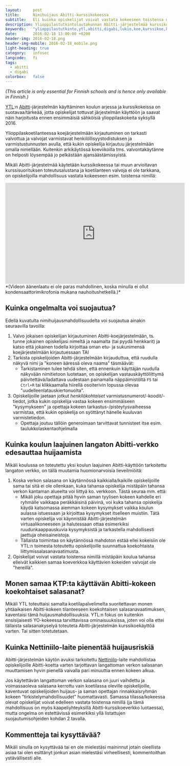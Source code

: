 ```yaml
---
layout:     post
title:      Nimihuijaus Abitti-kurssikokeessa
subtitle:   Eli kuinka opiskelijat voivat vastata kokeeseen toistensa nimillä
description: Ylioppilastutkintolautakunnan Abitti-järjestelmää kurssikokeissa käytettäessä opiskelijat voivat melko pienellä vaivalla uskottavasti vastata kokeeseen toistensa nimillä ellei kokeen valvoja ole tarkkana.
keywords:   "ylioppilastutkinto,ytl,abitti,digabi,lukio,koe,kurssikoe,koeviikko,yo-koe,ylioppilaskoe,huijaus,lunttaus,koeviikko,yläkoulu,yläaste"
date:       2016-02-18 13:00:00 +0200
header-img: 2016-02-18.png
header-img-mobile: 2016-02-18_mobile.png
light-heading: true
category:   infosec
langcode:   fi
tags:
  - abitti
  - digabi
colorbox:   false
---
```


*(This article is only essential for Finnish schools and is hence only available in Finnish.)*

[YTL](http://ylioppilastutkinto.fi):n [Abitti](https://www.abitti.fi)-järjestelmän käyttäminen koulun arjessa ja kurssikokeissa on suotavaa/tärkeää, jotta opiskelijat tottuvat järjestelmän käyttöön ja saavat näin harjoitusta ennen ensimmäisiä sähköisiä ylioppilaskokeita syksyllä 2016.

Ylioppilaskoetilanteessa koejärjestelmään kirjautuminen on tarkasti valvottua ja valvojat varmistavat henkilöllisyystodistuksen ja varmistustunnusten avulla, että kukin opiskelija kirjautuu järjestelmään omalla nimellään. Kuitenkin arkikäytössä koeviikoilla tms. valvontakäytänne on helposti löysempää jo pelkästään ajansäästämissyistä.

Mikäli Abitti-järjestelmää käytetään kurssikokeessa tai muun arvioitavan kurssisuorituksen toteutusalustana ja koetilanteen valvoja ei ole tarkkana, on opiskelijoilla mahdollisuus vastata kokeeseen esim. toistensa nimillä:

<iframe width="560" height="315" src="https://www.youtube.com/embed/iGbf1TdIa8w" frameborder="0" allowfullscreen></iframe>
*(Videon äänenlaatu ei ole paras mahdollinen, koska minulla ei ollut kondensaattorimikrofonia mukana nauhoitushetkellä.)*

## Kuinka ongelmalta voi suojautua?

Edellä kuvatulta nimihuijausmahdollisuudelta voi suojautua ainakin seuraavilla tavoilla:

1. Valvo jokaisen opiskelijan kirjautuminen Abitti-koejärjestelmään, ts. tunne jokainen opiskelijasi nimeltä ja naamalta (tai pyydä henkkarit) ja katso että jokainen todella kirjoittaa oman etu- ja sukunimensä koejärjestelmään kirjautuessaan TAI
2. Tarkista opiskelijoiden Abitti-järjestelmään kirjauduttua, että ruudulla näkyvä nimi ja "koneen ääressä oleva naama" täsmäävät:
	- Tarkistaminen tulee tehdä siten, että ennenkuin käyttäjän ruudulla näkyvään nimitietoon luotetaan, on opiskelijan vastauskäyttöliittymä päivitettävä/ladattava uudestaan painamalla näppäimistöltä `F5` tai `Ctrl+R` tai klikkaamalla hiirellä osoiterivin lopussa olevaa "uudelleenlatauskiertonuolta".
3. Opiskelijoille jaetaan jotkut *henkilökohtaiset* varmistusnumerot/-koodit/-tiedot, jotka kukin opiskelija vastaa kokeen ensimmäiseen "kysymykseen" ja opettaja kokeen tarkastus-/pisteytysvaiheessa varmistaa, että kukin opiskelija on syöttänyt hänelle kuuluvan varmistetiedon.
	- Opettaja joutuu tällöin generoimaan tarvittavat tunnisteet itse esim. taulukkolaskentaohjelmalla

## Kuinka koulun laajuinen langaton Abitti-verkko edesauttaa huijaamista

Mikäli koulussa on toteutettu yksi koulun laajuinen Abitti-käyttöön tarkoitettu langaton verkko, on tällä muutamia huomionarvoisia lieveilmiöitä:

1. Koska verkon salasana on käytännössä kaikkialla/kaikille opiskelijoille sama tai sitä ei ole ollenkaan, kuka tahansa opiskelija mistäpäin tahansa verkon kantaman alueelta voi liittyä ko. verkkoon. Tästä seuraa mm. että:
	- Mikäli joku opettaja pitää hyvin saman tyylisen kokeen kahdelle eri ryhmälle vaikkapa peräkkäisinä päivinä, voi kuka tahansa opiskelija käydä katsomassa aiemman kokeen kysymykset vaikka koulun aulassa istuessaan ja kirjoittaa kysymykset itselleen muistiin. Tätä varten opiskelija voi käynnistää Abitti-järjestelmän virtuaalikoneeseen ja halutessaan ottaa esimerkiksi ruudunkaappauskuvia kysymyksistä ja tarkastella mahdollisesti jaettuja oheisaineistoja.
	- Tällaista toimintaa on käytännössä mahdoton estää ellei kokeisiin ole YTL:n toimesta toteutettu opiskelijoille suunnattua koekohtaista liittymissalasanavaatimusta.
2. Opiskelijat voivat vastata toistensa nimillä mistäpäin koulua tahansa elleivät kaikkien samaa koeverkkoa käyttävien kokeiden valvojat ole "hereillä".

## Monen samaa KTP:ta käyttävän Abitti-kokeen koekohtaiset salasanat?

Mikäli YTL toteuttaisi samalta koetilapalvelimelta suoritettavan monen yhtäaikaisen Abitti-kokeen tilanteeseen koekohtaisen salasanavaatimuksen, kaventaisi tämä huijausmahdollisuuksia. YTL:n fokus on kuitenkin ensisijaisesti YO-kokeessa tarvittavissa ominaisuuksissa, joten voi olla ettei tällaista salasanakyselyä toteuteta Abitti-järjestelmän kurssikoekäyttöä varten. Tai sitten totetutetaan.

## Kuinka Nettiniilo-laite pienentää huijausriskiä

Abitti-järjestelmän käytön avuksi tarkoitettu [Nettiniilo](https://nettiniilo.fi)-laite mahdollistaa opiskelijoille Abitti-koetta varten tarjottavan langattoman verkon salasanan muuttamisen hyvin pienellä vaivalla pari minuuttia ennen kokeen alkua.

Jos käytettävän langattoman verkon salasana on juuri vaihdettu ja voimassaoleva salasana kerrottu vain koetilassa oleville opiskelijoille, kaventuvat opiskelijoiden huijaus- ja saman opettajan rinnakkaisryhmän kokeen "tirkistelymahdollisuudet" huomattavasti. Samassa tilassa/kokeessa olevat opiskelijat voivat edelleen vastata toistensa nimillä (ja tämä mahdollisuus on myös kaapeliyhteyksillä Abitti-kurssikoeverkko luotaessa), mutta ongelma on estettävissä esimerkiksi yllä listattujen suojautumisohjeiden kohdan 2 tavalla.

## Kommentteja tai kysyttävää?

Mikäli sinulla on kysyttävää tai en ole mielestäsi maininnut jotain oleellista asiaa tai olen esittänyt jonkun asian mielestäsi virheellisesti, kommentoithan ystävällisesti alle.